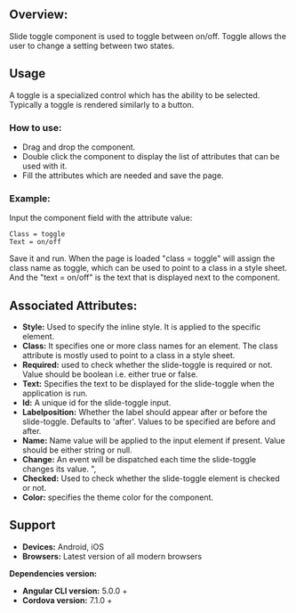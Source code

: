 ## Overview: 
Slide toggle component is used to toggle between on/off. Toggle allows the user to change a setting between two states.

## Usage
A toggle is a specialized control which has the ability to be selected. Typically a toggle is rendered similarly to a button.

### How to use:   
- Drag and drop the component. 
- Double click the component to display the list of attributes that can be used with it.
- Fill the attributes which are needed and save the page.

### Example: 
Input the component field with the attribute value:
``` 
Class = toggle
Text = on/off
```
Save it and run.
When the page is loaded "class = toggle" will assign the class name as toggle, which can be used to point to a class in a style sheet. And the "text = on/off" is the text that is displayed next to the component.

## Associated Attributes:
- **Style:** Used to specify the inline style. It is applied to the specific element.
- **Class:** It specifies one or more class names for an element. The class attribute is mostly used to point to a class in a style sheet.
- **Required:** used to check whether the slide-toggle is required or not. Value should be boolean i.e. either true or false.
- **Text:** Specifies the text to be displayed for the slide-toggle when the application is run.
- **Id:** A unique id for the slide-toggle input.
- **Labelposition:** Whether the label should appear after or before the slide-toggle. Defaults to 'after'. Values to be specified are before and after.
- **Name:** Name value will be applied to the input element if present. Value should be either string or null.
- **Change:** An event will be dispatched each time the slide-toggle changes its value. ",
- **Checked:** Used to check whether the slide-toggle element is checked or not.
- **Color:** specifies the theme color for the component.

## Support 
- **Devices:** Android, iOS
- **Browsers:** Latest version of all modern browsers

**Dependencies version:**
- **Angular CLI version:** 5.0.0 + 
- **Cordova version:** 7.1.0 +

